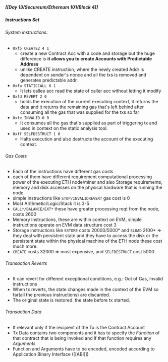 ##### [[Day 13/Secureum/Ethereum 101/Block 4]]
##### Instructions Set

###### System instructions:
- `0xf5 CREATE2 4 1`
	- create a new Contract Acc with a code and storage but the huge difference is **it allows you to create Accounts with Predictable Address**
	- unlike CREATE instruction, where the newly created Addr is dependent on sender's nonce and all the txs is removed and generates predictable addr.
- `0xfa STATICCALL 6 1`
	- It lets callee acc read the state of caller acc without letting it modify
- `0xfd REVERT 2 0`
	- holds the execution of the current executing context, it returns the data and it returns the remaining gas that's left behind after consuming all the gas that was supplied for the txs so far
- `0xfe INVALID 0 0`
	- It consumes all the gas that's supplied as part of triggering tx and used in context on the static analysis tool.
- `0xff SELFDESTRUCT 1 0`
	- Halts execution and also destructs the account of the executing context. 


###### Gas Costs
-  Each of the instructions have different gas costs
- each of them have different requirement computational processing power of the executing ETH node/miner and also Storage requirements, memory and disk accesses on the physical hardware that is running the node.
- simple instructions like `STOP/INVALIDREVERT` gas cost is 0
- Most Arithmetic/Logic/Stack it is 3-5
- `CALL*/BALANCE/EXT*` these have greater processing reqt from the node, costs 2600
- Memory instructions, these are within context on EVM, simple instructions operate on EVM data structure cost 3
- Storage instructions like `SSTORE` costs 20000/5000* and `SLOAD` 2100* => they deal with persistent state and they have to access the disk or the persistent state within the physical machine of the ETH node these cost much more.
- `CREATE` costs 32000 => most expensive, and `SELFDESTRUCT` cost 5000
###### Transaction Reverts
- It can revert for different exceptional conditions, e.g.: Out of Gas, Invalid instructions
- When tx reverts, the state changes made in the context of the EVM so far(all the previous instructions) are discarded.
- The original state is restored. the state before tx started.
###### Transaction Data
- It relevant only if the recipient of the Tx is the Contract Account
- Tx Data contains two components and it has to specify the *Function* of that contract that is being invoked and if that function requires any *Arguments*
- Function and Arguments have to be encoded, encoded according to Application Binary Interface ([[ABI]])
